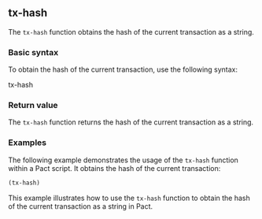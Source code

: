 ## tx-hash
The `tx-hash` function obtains the hash of the current transaction as a string.

### Basic syntax

To obtain the hash of the current transaction, use the following syntax:

tx-hash

### Return value

The `tx-hash` function returns the hash of the current transaction as a string.

### Examples

The following example demonstrates the usage of the `tx-hash` function within a Pact script. It obtains the hash of the current transaction:

```lisp
(tx-hash)
```

This example illustrates how to use the `tx-hash` function to obtain the hash of the current transaction as a string in Pact.

